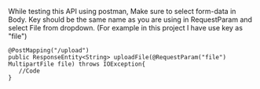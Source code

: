 
While testing this API using postman, Make sure to select form-data in Body. Key should be the same name as you are using in RequestParam and select File from dropdown. (For example in this project I have use key as "file")

    @PostMapping("/upload")
    public ResponseEntity<String> uploadFile(@RequestParam("file") MultipartFile file) throws IOException{
       //Code 
    }
